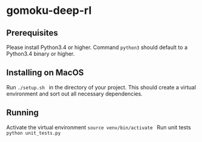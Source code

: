 # gomoku-deep-rl

## Prerequisites
 Please install Python3.4 or higher. Command `python3` should default to a Python3.4 binary or higher.


## Installing on MacOS
 Run ```./setup.sh ``` in the directory of your project. This should create a virtual environment and sort out all necessary dependencies.

## Running
 Activate the virtual environment
 ```source venv/bin/activate ```
 Run unit tests
 ``` python unit_tests.py ```
